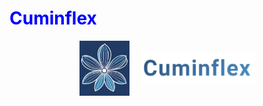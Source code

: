 <h1 style="color:blue;">Cuminflex</h1>
<p align="center">
 <img src="https://github.com/Uygur-code/cuminflex/blob/main/cuminflex_logo.jpg" width=80 align="center"> &nbsp; &nbsp; <img src="https://github.com/Uygur-code/cuminflex/blob/main/cuminflex_name.jpg" width=180 align="center">
</p> 
